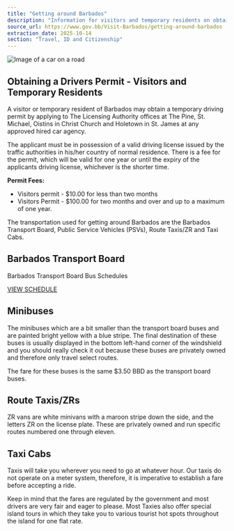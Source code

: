 ```yaml
---
title: "Getting around Barbados"
description: "Information for visitors and temporary residents on obtaining a driver's permit and various transportation options in Barbados, including buses, minibuses, route taxis, and regular taxis."
source_url: https://www.gov.bb/Visit-Barbados/getting-around-barbados
extraction_date: 2025-10-14
section: "Travel, ID and Citizenship"
---
```


![Image of a car on a road](https://www.gov.bb/media_files/bmw-2531949_1280.jpg)

## Obtaining a Drivers Permit - Visitors and Temporary Residents

A visitor or temporary resident of Barbados may obtain a temporary driving permit by applying to The Licensing Authority offices at The Pine, St. Michael, Oistins in Christ Church and Holetown in St. James at any approved hired car agency.

The applicant must be in possession of a valid driving license issued by the traffic authorities in his/her country of normal residence. There is a fee for the permit, which will be valid for one year or until the expiry of the applicants driving license, whichever is the shorter time.

**Permit Fees:**
*   Visitors permit - $10.00 for less than two months
*   Visitors Permit - $100.00 for two months and over and up to a maximum of one year.

The transportation used for getting around Barbados are the Barbados Transport Board, Public Service Vehicles (PSVs), Route Taxis/ZR and Taxi Cabs.

## Barbados Transport Board

Barbados Transport Board Bus Schedules

[VIEW SCHEDULE](http://www.transportboard.com/route-finder/)

## Minibuses

The minibuses which are a bit smaller than the transport board buses and are painted bright yellow with a blue stripe. The final destination of these buses is usually displayed in the bottom left-hand corner of the windshield and you should really check it out because these buses are privately owned and therefore only travel select routes.

The fare for these buses is the same $3.50 BBD as the transport board buses.

## Route Taxis/ZRs

ZR vans are white minivans with a maroon stripe down the side, and the letters ZR on the license plate. These are privately owned and run specific routes numbered one through eleven.

## Taxi Cabs

Taxis will take you wherever you need to go at whatever hour. Our taxis do not operate on a meter system, therefore, it is imperative to establish a fare before accepting a ride.

Keep in mind that the fares are regulated by the government and most drivers are very fair and eager to please. Most Taxies also offer special island tours in which they take you to various tourist hot spots throughout the island for one flat rate.
```